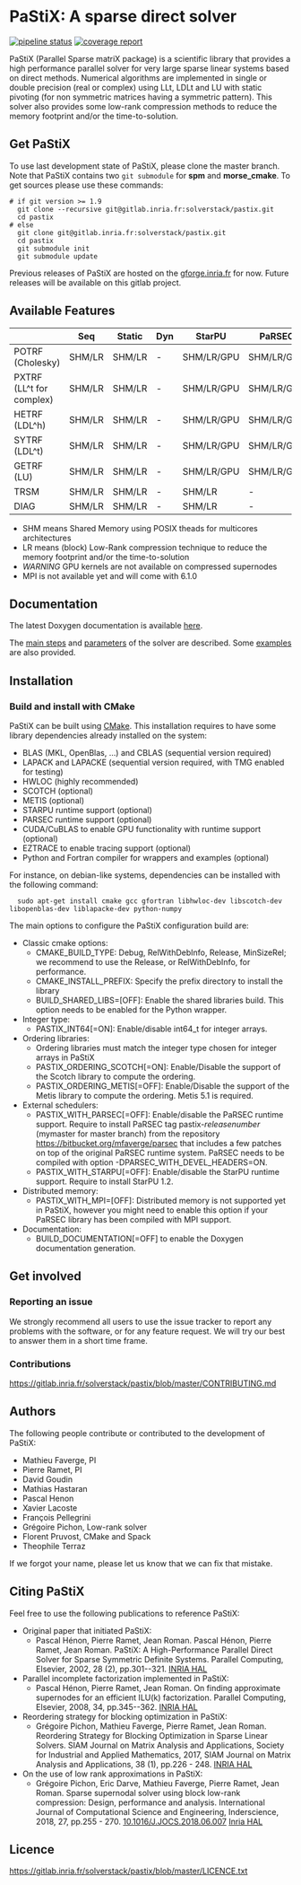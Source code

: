 # PaStiX: A sparse direct solver

[![pipeline status](https://gitlab.inria.fr/solverstack/pastix/badges/master/pipeline.svg)](https://gitlab.inria.fr/solverstack/pastix/pipelines) [![coverage report](https://gitlab.inria.fr/solverstack/pastix/badges/master/coverage.svg)](https://sonarqube.bordeaux.inria.fr/sonarqube/dashboard?id=hiepacs%3Apastix%3Agitlab%3Amaster)

PaStiX (Parallel Sparse matriX package) is a scientific library that provides a
high performance parallel solver for very large sparse linear systems based on
direct methods.  Numerical algorithms are implemented in single or double
precision (real or complex) using LLt, LDLt and LU with static pivoting (for non
symmetric matrices having a symmetric pattern).
This solver also provides some low-rank compression methods to reduce the memory footprint and/or the time-to-solution.

## Get PaStiX

To use last development state of PaStiX, please clone the master
branch. Note that PaStiX contains two `git submodule` for **spm** and **morse_cmake**.
To get sources please use these commands:

    # if git version >= 1.9
      git clone --recursive git@gitlab.inria.fr:solverstack/pastix.git
      cd pastix
    # else
      git clone git@gitlab.inria.fr:solverstack/pastix.git
      cd pastix
      git submodule init
      git submodule update

Previous releases of PaStiX are hosted on the
[gforge.inria.fr](https://gforge.inria.fr/frs/?group_id=186) for now.
Future releases will be available on this gitlab project.

## Available Features

|                         | Seq    | Static | Dyn    | StarPU     | PaRSEC     |
|-------------------------|--------|--------|--------|------------|------------|
| POTRF (Cholesky)        | SHM/LR | SHM/LR | -      | SHM/LR/GPU | SHM/LR/GPU |
| PXTRF (LL^t for complex)| SHM/LR | SHM/LR | -      | SHM/LR/GPU | SHM/LR/GPU |
| HETRF (LDL^h)           | SHM/LR | SHM/LR | -      | SHM/LR/GPU | SHM/LR/GPU |
| SYTRF (LDL^t)           | SHM/LR | SHM/LR | -      | SHM/LR/GPU | SHM/LR/GPU |
| GETRF (LU)              | SHM/LR | SHM/LR | -      | SHM/LR/GPU | SHM/LR/GPU |
| TRSM                    | SHM/LR | SHM/LR | -      | SHM/LR     | -          |
| DIAG                    | SHM/LR | SHM/LR | -      | SHM/LR     | -          |

* SHM means Shared Memory using POSIX theads for multicores architectures
* LR means (block) Low-Rank compression technique to reduce the memory footprint and/or the time-to-solution
* *WARNING* GPU kernels are not available on compressed supernodes
* MPI is not available yet and will come with 6.1.0

## Documentation

The latest Doxygen documentation is available [here](http://solverstack.gitlabpages.inria.fr/pastix).

The [main steps](http://solverstack.gitlabpages.inria.fr/pastix/group__pastix__users.html) and [parameters](http://solverstack.gitlabpages.inria.fr/pastix/group__pastix__api.html) of the solver are described. Some [examples](http://solverstack.gitlabpages.inria.fr/pastix/group__pastix__examples.html) are also provided.

## Installation

### Build and install with CMake

PaStiX can be built using [CMake](https://cmake.org/). This
installation requires to have some library dependencies already
installed on the system:

* BLAS (MKL, OpenBlas, ...) and CBLAS (sequential version required)
* LAPACK and LAPACKE (sequential version required, with TMG enabled for testing)
* HWLOC (highly recommended)
* SCOTCH (optional)
* METIS (optional)
* STARPU runtime support (optional)
* PARSEC runtime support (optional)
* CUDA/CuBLAS to enable GPU functionality with runtime support (optional)
* EZTRACE to enable tracing support (optional)
* Python and Fortran compiler for wrappers and examples (optional)

For instance, on debian-like systems, dependencies can be installed with the following command:

      sudo apt-get install cmake gcc gfortran libhwloc-dev libscotch-dev libopenblas-dev liblapacke-dev python-numpy

The main options to configure the PaStiX configuration build are:

* Classic cmake options:
  * CMAKE_BUILD_TYPE: Debug, RelWithDebInfo, Release, MinSizeRel; we recommend to use the Release, or RelWithDebInfo, for performance.
  * CMAKE_INSTALL_PREFIX: Specify the prefix directory to install the library
  * BUILD_SHARED_LIBS=[OFF]: Enable the shared libraries build. This option needs to be enabled for the Python wrapper.
* Integer type:
  * PASTIX_INT64[=ON]: Enable/disable int64_t for integer arrays.
* Ordering libraries:
  * Ordering libraries must match the integer type chosen for integer arrays in PaStiX
  * PASTIX_ORDERING_SCOTCH[=ON]: Enable/Disable the support of the Scotch library to compute the ordering.
  * PASTIX_ORDERING_METIS[=OFF]: Enable/Disable the support of the Metis library to compute the ordering. Metis 5.1 is required.
* External schedulers:
  * PASTIX_WITH_PARSEC[=OFF]: Enable/disable the PaRSEC runtime support. Require to install PaRSEC tag pastix-_releasenumber_ (mymaster for master branch) from the repository <https://bitbucket.org/mfaverge/parsec> that includes a few patches on top of the original PaRSEC runtime system. PaRSEC needs to be compiled with option -DPARSEC_WITH_DEVEL_HEADERS=ON.
  * PASTIX_WITH_STARPU[=OFF]: Enable/disable the StarPU runtime support. Require to install StarPU 1.2.
* Distributed memory:
  * PASTIX_WITH_MPI=[OFF]: Distributed memory is not supported yet in PaStiX, however you might need to enable this option if your PaRSEC library has been compiled with MPI support.
* Documentation:
  * BUILD_DOCUMENTATION[=OFF] to enable the Doxygen documentation generation.

## Get involved

### Reporting an issue

We strongly recommend all users to use the issue tracker to report any problems with the software, or for any feature request. We will try our best to answer them in a short time frame.

### Contributions

<https://gitlab.inria.fr/solverstack/pastix/blob/master/CONTRIBUTING.md>

## Authors

The following people contribute or contributed to the development of PaStiX:

* Mathieu Faverge, PI
* Pierre Ramet, PI
* David Goudin
* Mathias Hastaran
* Pascal Henon
* Xavier Lacoste
* François Pellegrini
* Grégoire Pichon, Low-rank solver
* Florent Pruvost, CMake and Spack
* Theophile Terraz

If we forgot your name, please let us know that we can fix that mistake.

## Citing PaStiX

Feel free to use the following publications to reference PaStiX:

* Original paper that initiated PaStiX:
  * Pascal Hénon, Pierre Ramet, Jean Roman. Pascal Hénon, Pierre Ramet, Jean Roman. PaStiX: A High-Performance Parallel Direct Solver for Sparse Symmetric Definite Systems. Parallel Computing, Elsevier, 2002, 28 (2), pp.301--321. [INRIA HAL](https://hal.inria.fr/inria-00346017)
* Parallel incomplete factorization implemented in PaStiX:
  * Pascal Hénon, Pierre Ramet, Jean Roman. On finding approximate supernodes for an efficient ILU(k) factorization. Parallel Computing, Elsevier, 2008, 34, pp.345--362. [INRIA HAL](https://hal.inria.fr/inria-00346018)
* Reordering strategy for blocking optimization in PaStiX:
  * Grégoire Pichon, Mathieu Faverge, Pierre Ramet, Jean Roman. Reordering Strategy for Blocking Optimization in Sparse Linear Solvers. SIAM Journal on Matrix Analysis and Applications, Society for Industrial and Applied Mathematics, 2017, SIAM Journal on Matrix Analysis and Applications, 38 (1), pp.226 - 248. [INRIA HAL](https://hal.inria.fr/hal-01485507v2)
* On the use of low rank approximations in PaStiX:
  * Grégoire Pichon, Eric Darve, Mathieu Faverge, Pierre Ramet, Jean Roman. Sparse supernodal solver using block low-rank compression: Design, performance and analysis. International Journal of Computational Science and Engineering, Inderscience, 2018, 27, pp.255 - 270. [10.1016/J.JOCS.2018.06.007](http://dx.doi.org/10.1016/J.JOCS.2018.06.007) [Inria HAL](https://hal.inria.fr/hal-01824275)

## Licence

<https://gitlab.inria.fr/solverstack/pastix/blob/master/LICENCE.txt>

